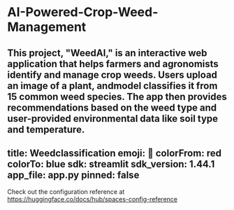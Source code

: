 # AI-Powered-Crop-Weed-Management
This project, "WeedAI," is an interactive web application that helps farmers and agronomists identify  and manage crop weeds. Users upload an image of a plant, andmodel classifies it  from 15 common weed species. The app then provides  recommendations based on  the weed type and user-provided environmental data like soil type and temperature. 
---
title: Weedclassification
emoji: 🚀
colorFrom: red
colorTo: blue
sdk: streamlit
sdk_version: 1.44.1
app_file: app.py
pinned: false
---

Check out the configuration reference at https://huggingface.co/docs/hub/spaces-config-reference

